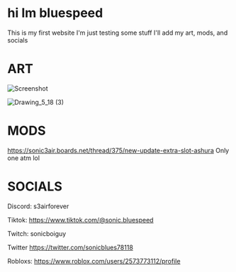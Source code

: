 # hi Im bluespeed
This is my first website I'm just testing some stuff
 I'll add my art, mods, and socials
 
 
 
 # ART




![Screenshot](https://github.com/sonic-blue-speed/sonic-blue-speed.github.io/assets/130621110/1caae88e-c8b6-41bd-bc0e-f9afa11e68c5)


![Drawing_5_18 (3)](https://github.com/sonic-blue-speed/sonic-blue-speed.github.io/assets/130621110/eb9eb78c-4497-46a3-a0e1-d852df505e24)

# MODS
https://sonic3air.boards.net/thread/375/new-update-extra-slot-ashura
Only one atm  lol

# SOCIALS
  
 
  Discord: s3airforever
  
  
  
  Tiktok: https://www.tiktok.com/@sonic.bluespeed
  
  
  
  Twitch: sonicboiguy
  
  
  
  Twitter https://twitter.com/sonicblues78118

  


  Robloxs: https://www.roblox.com/users/2573773112/profile
